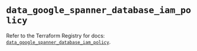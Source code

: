 # `data_google_spanner_database_iam_policy`

Refer to the Terraform Registry for docs: [`data_google_spanner_database_iam_policy`](https://registry.terraform.io/providers/hashicorp/google/5.37.0/docs/data-sources/spanner_database_iam_policy).
